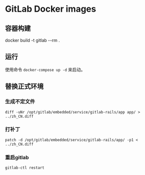 # GitLab Docker images

## 容器构建

docker build -t gitlab --rm .

## 运行

使用命令 `docker-compose up -d` 来启动。

## 替换正式环境

### 生成不定文件

`diff -uNr /opt/gitlab/embedded/service/gitlab-rails/app app/ > ../zh_CN.diff`

### 打补丁

`patch -d /opt/gitlab/embedded/service/gitlab-rails/app/ -p1 < ../zh_CN.diff`

### 重启gitlab

`gitlab-ctl restart`


